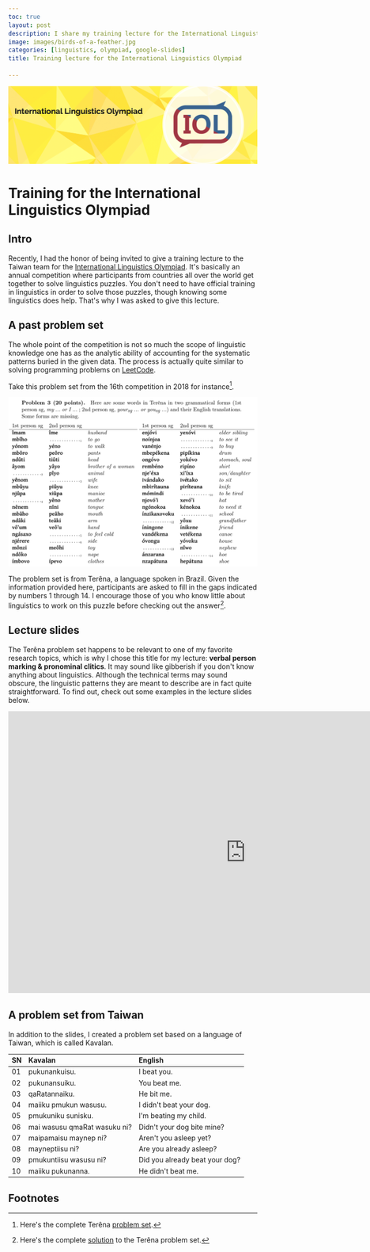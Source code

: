 ```yaml
---
toc: true
layout: post
description: I share my training lecture for the International Linguistics Olympiad. 
image: images/birds-of-a-feather.jpg
categories: [linguistics, olympiad, google-slides]
title: Training lecture for the International Linguistics Olympiad

---
```

![](https://github.com/howard-haowen/blog.ai/raw/master/images/IOL-banner.png "Credit: ioling.org")

# Training for the International Linguistics Olympiad

## Intro
Recently, I had the honor of being invited to give a training lecture to the Taiwan team for the [International Linguistics Olympiad](https://en.wikipedia.org/wiki/International_Linguistics_Olympiad). It's basically an annual competition where participants from countries all over the world get together to solve linguistics puzzles. You don't need to have official training in linguistics in order to solve those puzzles, though knowing some linguistics does help. That's why I was asked to give this lecture. 

## A past problem set
The whole point of the competition is not so much the scope of linguistic knowledge one has as the analytic ability of accounting for the systematic patterns buried in the given data. The  process is actually quite similar to solving programming problems on [LeetCode](https://leetcode.com).  

Take this problem set from the 16th competition in 2018 for instance[^1].

![](https://github.com/howard-haowen/blog.ai/raw/master/images/Terena-problem.png "Terêna problem set")

The problem set is from Terêna, a language spoken in Brazil. Given the information provided here, participants are asked to fill in the gaps indicated by numbers 1 through 14. I encourage those of you who know little about linguistics to work on this puzzle before checking out the answer[^2].   

## Lecture slides
The Terêna problem set happens to be relevant to one of my favorite research topics, which is why I chose this title for my lecture: **verbal person marking & pronominal clitics**. It may sound like gibberish if you don't know anything about linguistics. Although the technical terms may sound obscure, the linguistic patterns they are meant to describe are in fact quite straightforward. To find out, check out some examples in the lecture slides below. 

<iframe src="https://docs.google.com/presentation/d/e/2PACX-1vRzIAb2rdQHWSHOreVPJDz2oViOS9ybACd5mmjx-8TYBAuGbbhOSUHiW319fw5cu4xDreO2mCD8FcJd/embed?start=false&loop=false&delayms=3000" frameborder="0" width="960" height="569" allowfullscreen="true" mozallowfullscreen="true" webkitallowfullscreen="true"></iframe>

## A problem set from Taiwan
In addition to the slides, I created a problem set based on a language of Taiwan, which is called Kavalan.   

| SN| Kavalan | English  |
|--|:-|:-|
| 01| pukunankuisu. | I beat you.|
| 02| pukunansuiku. | You beat me.|
| 03| qaRatannaiku. | He bit me.|
| 04| maiiku pmukun wasusu. | I didn't beat your dog.|
| 05| pmukuniku sunisku. | I'm beating my child.|
| 06| mai wasusu qmaRat wasuku ni? | Didn't your dog bite mine? |
| 07| maipamaisu maynep ni? | Aren't you asleep yet? |
| 08| mayneptiisu ni? | Are you already asleep? |
| 09| pmukuntiisu wasusu ni? | Did you already beat your dog? |
| 10| maiiku pukunanna. | He didn't beat me.|


## Footnotes
[^1]: Here's the complete Terêna [problem set](https://ioling.org/booklets/iol-2018-indiv-prob.en.pdf).

[^2]: Here's the complete [solution](https://ioling.org/booklets/iol-2018-indiv-sol.en.pdf) to the Terêna problem set.
<!--stackedit_data:
eyJoaXN0b3J5IjpbLTEwNzM0NzMyMTMsOTI1NDcwNTQ0LDYwMj
gxODgwNSwtMTIzMTc2ODEyNyw4ODA0OTMyOTUsLTE0OTAwODk5
MTksMjAyNTc2MDE1NiwyODE4NzU5MCwtNTQyMjkwMzQsLTE3OT
AyNTAwMTMsNjgxNzA5OTc2XX0=
-->